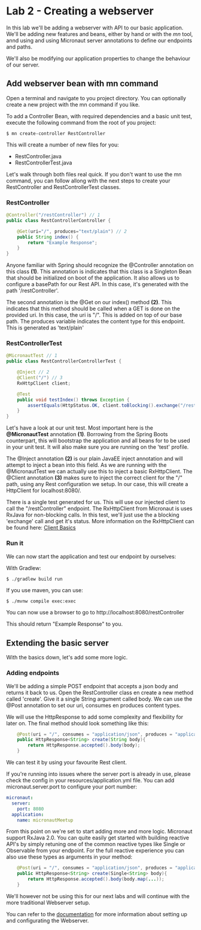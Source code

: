 # Lab 2 - Creating a webserver

In this lab we'll be adding a webserver with API to our basic application. 
We'll be adding new features and beans, either by hand or with the *mn* tool, annd using
and using Micronaut server annotations to define our endpoints and paths.

We'll also be modifying our application properties to change the behaviour of our server.

## Add webserver bean with mn command

Open a terminal and navigate to you project directory. You can optionally create a new
project with the mn command if you like. 

To add a Controller Bean, with required dependencies and a basic unit test,
execute the following command from the root of you project:

````
$ mn create-controller RestController
````

This will create a number of new files for you:
- RestController.java
- RestControllerTest.java

Let's walk through both files real quick. If you don't want to use
the mn command, you can follow allong with the next steps to create your RestController and RestControllerTest classes.

### RestController

````java
@Controller("/restController") // 1
public class RestControllerController {

    @Get(uri="/", produces="text/plain") // 2
    public String index() {
        return "Example Response";
    }
}
````

Anyone familiar with Spring should recognize the @Controller annotation on this class **(1)**. This annotation
is indicates that this class is a Singleton Bean that should be initialized on boot of the application. It also 
allows us to configure a basePath for our Rest API. In this case, it's generated with the path '/restController'.

The second annotation is the @Get on our index() method **(2)**. This indicates that this method should be called 
when a GET is done on the provided uri. In this case, the uri is "/". This is added on top of our base path. The 
produces variable indicates the content type for this endpoint. This is generated as 'text/plain'

### RestControllerTest

````Java
@MicronautTest // 1
public class RestControllerControllerTest {

    @Inject // 2
    @Client("/") // 3
    RxHttpClient client;

    @Test
    public void testIndex() throws Exception {
        assertEquals(HttpStatus.OK, client.toBlocking().exchange("/restController").status()); // 4
    }
}

````

Let's have a look at our unit test. Most important here is the **@MicronautTest** annotation **(1)**. Borrowing
from the Spring Boots counterpart, this will bootstrap the application and all beans for to be used in your
unit test. It will also make sure you are running on the 'test' profile.

The @Inject annotation **(2)** is our plain JavaEE inject annotation and will attempt to inject a bean into this field.
As we are running with the @MicronautTest we can actually use this to inject a basic RxHttpClient. The @Client annotation **(3)**
makes sure to inject the correct client for the "/" path, using any Rest configuration we setup. In our case, this will create
a HttpClient for localhost:8080/. 

There is a single test generated for us. This will use our injected client to call the "/restController" endpoint. 
The RxHttpClient from Micronaut is uses RxJava for non-blocking calls. In this test, we'll just use the a blocking 'exchange'
call and get it's status. More information on the RxHttpClient can be found here: 
[Client Basics](https://docs.micronaut.io/1.3.4/guide/index.html#clientBasics)

### Run it

We can now start the application and test our endpoint by ourselves:

With Gradlew:
````bash
$ ./gradlew build run
````

If you use maven, you can use:
````
$ ./mvnw compile exec:exec
````

You can now use a browser to go to http://localhost:8080/restController

This should return "Example Response" to you.

## Extending the basic server

With the basics down, let's add some more logic.

### Adding endpoints

We'll be adding a simple POST endpoint that accepts a json body and returns it back to us. 
Open the RestController class en create a new method called 'create'. Give it a single String argument called body.
We can use the @Post annotation to set our uri, consumes en produces content types.

We will use the HttpResponse<String> to add some complexity and flexibility for later on. The 
final method should look something like this:

````java
    @Post(uri = "/", consumes = "application/json", produces = "application/json")
    public HttpResponse<String> create(String body){
        return HttpResponse.accepted().body(body);
    }
````

We can test it by using your favourite Rest client.

If you're running into issues where the server port is already in use, please check the config in your
resources/application.yml file. You can add micronaut.server.port to configure your port number:

````yaml
micronaut:
  server:
    port: 8080
  application:
    name: micronautMeetup
````

From this point on we're set to start adding more and more logic. Micronaut support RxJava 2.0. You can quite
easily get started with building reactive API's by simply retuning one of the common reactive types like Single or
Observable from your endpoint. For the full reactive experience you can also use these types as arguments in your method:

````java
    @Post(uri = "/", consumes = "application/json", produces = "application/json")
    public HttpResponse<String> create(Single<String> body){
        return HttpResponse.accepted().body(body.map(...));
    }
````

We'll however not be using this for our next labs and will continue with the more traditional Webserver setup.

You can refer to the [documentation](https://docs.micronaut.io/1.3.4/guide/index.html#httpServer) for more information about setting up and configurating
the Webserver. 
